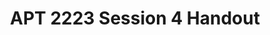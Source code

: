 ---
title: APT 2223 Session 4 Handout
redirect_to: https://docs.google.com/document/d/18Ywh9rInggcCshoCyPL7PXUm1a_xemLiuyEohabfq4E/edit?usp=sharing
redirect_from: 
  - /APT2223Session4Handout
  - /apt2223session4handout
---
